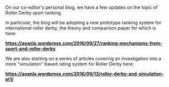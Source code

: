 <html><body><p>On our co-editor's personal blog, we have a few updates on the topic of Roller Derby sport ranking.

In particular, the blog will be adopting a new prototype ranking system for international roller derby, the theory and comparison paper for which is here:

<strong><a href="https://aoanla.wordpress.com/2016/09/27/ranking-mechanisms-from-sport-and-roller-derby">https://aoanla.wordpress.com/2016/09/27/ranking-mechanisms-from-sport-and-roller-derby</a></strong>

We are also starting on a series of articles covering an investigation into a more "simulation" based rating system for Roller Derby here:

<strong><a href="https://aoanla.wordpress.com/2016/09/13/roller-derby-and-simulation-pt1/">https://aoanla.wordpress.com/2016/09/13/roller-derby-and-simulation-pt1/</a></strong></p></body></html>
